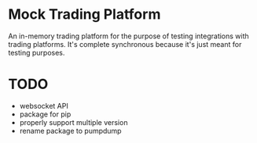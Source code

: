 # Mock Trading Platform

An in-memory trading platform for the purpose of testing integrations with trading platforms. It's complete synchronous because it's just meant for testing purposes.

# TODO

* websocket API
* package for pip
* properly support multiple version
* rename package to pumpdump